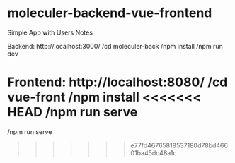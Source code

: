 # moleculer-backend-vue-frontend
Simple App with Users Notes

Backend: http://localhost:3000/
/cd moleculer-back
/npm install
/npm run dev

Frontend: http://localhost:8080/
/cd vue-front
/npm install
<<<<<<< HEAD
/npm run serve
=======
/npm run serve
>>>>>>> e77fd46765818537180d78bd46601ba45dc48a1c
